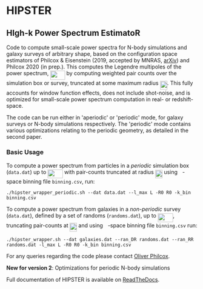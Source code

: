 # HIPSTER

## HIgh-k Power Spectrum EstimatoR

Code to compute small-scale power spectra for N-body simulations and galaxy surveys of arbitrary shape, based on the configuration space estimators of Philcox & Eisenstein (2019, accepted by MNRAS, [arXiv](https://arxiv.org/abs/1912.01010)) and Philcox 2020 (in prep.). This computes the Legendre multipoles of the power spectrum, <img src="/tex/a939b8abbd34a6a7097130a860c9ebc2.svg?invert_in_darkmode&sanitize=true" align=middle width=38.738704949999985pt height=24.65753399999998pt/> by computing weighted pair counts over the simulation box or survey, truncated at some maximum radius <img src="/tex/12d208b4b5de7762e00b1b8fb5c66641.svg?invert_in_darkmode&sanitize=true" align=middle width=19.034022149999988pt height=22.465723500000017pt/>. This fully accounts for window function effects, does not include shot-noise, and is optimized for small-scale power spectrum computation in real- or redshift-space.

The code can be run either in 'aperiodic' or 'periodic' mode, for galaxy surveys or N-body simulations respectively. The 'periodic' mode contains various optimizations relating to the periodic geometry, as detailed in the second paper.

### Basic Usage

To compute a power spectrum from particles in a *periodic* simulation box (``data.dat``) up to <img src="/tex/720b52da688c892f252bc47ce206b36d.svg?invert_in_darkmode&sanitize=true" align=middle width=39.95424014999999pt height=22.831056599999986pt/> with pair-counts truncated at radius <img src="/tex/12d208b4b5de7762e00b1b8fb5c66641.svg?invert_in_darkmode&sanitize=true" align=middle width=19.034022149999988pt height=22.465723500000017pt/> using <img src="/tex/63bb9849783d01d91403bc9a5fea12a2.svg?invert_in_darkmode&sanitize=true" align=middle width=9.075367949999992pt height=22.831056599999986pt/>-space binning file ``binning.csv``, run:

    ./hipster_wrapper_periodic.sh --dat data.dat --l_max L -R0 R0 -k_bin binning.csv

To compute a power spectrum from galaxies in a *non-periodic* survey (``data.dat``), defined by a set of randoms (``randoms.dat``), up to <img src="/tex/720b52da688c892f252bc47ce206b36d.svg?invert_in_darkmode&sanitize=true" align=middle width=39.95424014999999pt height=22.831056599999986pt/>, truncating pair-counts at <img src="/tex/12d208b4b5de7762e00b1b8fb5c66641.svg?invert_in_darkmode&sanitize=true" align=middle width=19.034022149999988pt height=22.465723500000017pt/> and using <img src="/tex/63bb9849783d01d91403bc9a5fea12a2.svg?invert_in_darkmode&sanitize=true" align=middle width=9.075367949999992pt height=22.831056599999986pt/>-space binning file ``binning.csv`` run:

    ./hipster_wrapper.sh --dat galaxies.dat --ran_DR randoms.dat --ran_RR randoms.dat -l_max L -R0 R0 -k_bin binning.csv

For any queries regarding the code please contact [Oliver Philcox](mailto:ohep2@alumni.cam.ac.uk).

**New for version 2**: Optimizations for periodic N-body simulations

Full documentation of HIPSTER is available on [ReadTheDocs](https://HIPSTER.readthedocs.io). 
